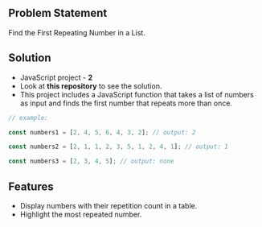 ## Problem Statement

Find the First Repeating Number in a List.

## Solution

- JavaScript project - **2**
- Look at **this repository** to see the solution.
- This project includes a JavaScript function that takes a list of numbers as input and finds the first number that repeats more than once.

```javascript
// example:

const numbers1 = [2, 4, 5, 6, 4, 3, 2]; // output: 2

const numbers2 = [2, 1, 1, 2, 3, 5, 1, 2, 4, 1]; // output: 1

const numbers3 = [2, 3, 4, 5]; // output: none
```

## Features

- Display numbers with their repetition count in a table.
- Highlight the most repeated number.
